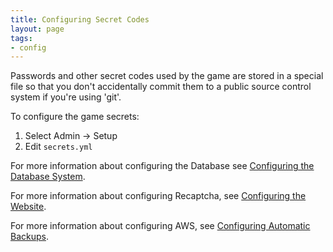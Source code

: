 ```yaml
---
title: Configuring Secret Codes
layout: page
tags:
- config
---
```


Passwords and other secret codes used by the game are stored in a special file so that you don't accidentally commit them to a public source control system if you're using 'git'.  

To configure the game secrets:

1. Select Admin -> Setup
2. Edit `secrets.yml` 

For more information about configuring the Database see [Configuring the Database System](/tutorials/config/db).

For more information about configuring Recaptcha, see [Configuring the Website](/tutorials/config/website).

For more information about configuring AWS, see [Configuring Automatic Backups](/tutorials/config/backups).